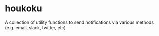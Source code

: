 # houkoku
A collection of utility functions to send notifications via various methods (e.g. email, slack, twitter, etc)
